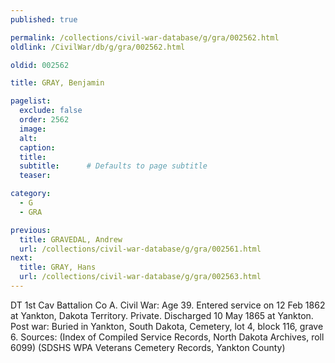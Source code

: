 ```yaml
---
published: true

permalink: /collections/civil-war-database/g/gra/002562.html
oldlink: /CivilWar/db/g/gra/002562.html

oldid: 002562

title: GRAY, Benjamin

pagelist:
  exclude: false
  order: 2562
  image: 
  alt:
  caption:
  title:
  subtitle:      # Defaults to page subtitle
  teaser:

category: 
  - G 
  - GRA

previous:
  title: GRAVEDAL, Andrew
  url: /collections/civil-war-database/g/gra/002561.html  
next:
  title: GRAY, Hans
  url: /collections/civil-war-database/g/gra/002563.html   
---
```

DT 1st Cav Battalion Co A. Civil War: Age 39. Entered service on 12 Feb 1862 at Yankton, Dakota Territory. Private. Discharged 10 May 1865 at Yankton. Post war: Buried in Yankton, South Dakota, Cemetery, lot 4, block 116, grave 6. Sources: (Index of Compiled Service Records, North Dakota Archives, roll 6099) (SDSHS WPA Veterans Cemetery Records, Yankton County)